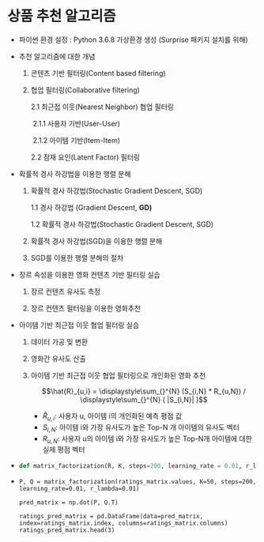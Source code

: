 # 상품 추천 알고리즘



- 파이썬 환경 설정 : Python 3.6.8 가상환경 생성 (Surprise 패키지 설치를 위해)

  

- 추천 알고리즘에 대한 개념

  
  1. 콘텐츠 기반 필터링(Content based filtering)
     
  2. 협업 필터링(Collaborative filtering) 
  
     2.1 최근접 이웃(Nearest Neighbor) 협업 필터링
  
     ​	2.1.1 사용자 기반(User-User)
  
     ​	2.1.2 아이템 기반(Item-Item)
  
     2.2 잠재 요인(Latent Factor) 필터링



- 확률적 경사 하강법을 이용한 행렬 분해

    1. 확률적 경사 하강법(Stochastic Gradient Descent, SGD) 

        1.1 경사 하강법 (Gradient Descent, **GD)**

        1.2 확률적 경사 하강법(Stochastic Gradient Descent, SGD)
        
        
        
    2. 확률적 경사 하강법(SGD)을 이용한 행렬 분해
       
    3. SGD를 이용한 행렬 분해의 절차 



- 장르 속성을 이용한 영화 컨텐츠 기반 필터링 실습

  1. 장르 컨텐츠 유사도 측정
     
  2. 장르 컨텐츠 필터링을 이용한 영화추천



- 아이템 기반 최근접 이웃 협업 필터링 실습

  1. 데이터 가공 및 변환

  2. 영화간 유사도 산출

  3. 아이템 기반 최근접 이웃 협업 필터링으로 개인화된 영화 추천

     $$\hat{R}_{u,i} = \displaystyle\sum_{}^{N} (S_{i,N} * R_{u,N}) / \displaystyle\sum_{}^{N} ( |S_{i,N}| )$$
     
     - $\hat{R}_{u,i}$: 사용자 u, 아이템 i의 개인화된 예측 평점 값
      - ${S}_{i,N}$: 아이템 i와 가장 유사도가 높은 Top-N 개 아이템의 유사도 벡터
      - ${R}_{u,N}$: 사용자 u의 아이템 i와 가장 유사도가 높은 Top-N개 아이템에 대한 실제 평점 벡터



- ```python
  def matrix_factorization(R, K, steps=200, learning_rate = 0.01, r_lambda = 0.01)
  ```

- ```pyth
  P, Q = matrix_factorization(ratings_matrix.values, K=50, steps=200, learning_rate=0.01, r_lambda=0.01)
  
  pred_matrix = np.dot(P, Q.T)
  
  ratings_pred_matrix = pd.DataFrame(data=pred_matrix, index=ratings_matrix.index, columns=ratings_matrix.columns)
  ratings_pred_matrix.head(3)
  ```